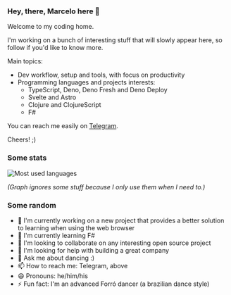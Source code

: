 ### Hey, there, Marcelo here 👋

Welcome to my coding home.

I'm working on a bunch of interesting stuff that will slowly appear here, so
follow if you'd like to know more.

Main topics:

- Dev workflow, setup and tools, with focus on productivity
- Programming languages and projects interests:
  - TypeScript, Deno, Deno Fresh and Deno Deploy
  - Svelte and Astro
  - Clojure and ClojureScript
  - F#

You can reach me easily on [Telegram](https://bit.ly/3NwNHXK).

Cheers! ;)

### Some stats

![Most used languages](https://github-readme-stats.vercel.app/api/top-langs/?username=marcelocra&theme=dark&hide_border=true&layout=compact&hide=Python,Java,html,CSS,C,Shell,PowerShell,Vim%20Script&langs_count=10)

_(Graph ignores some stuff because I only use them when I need to.)_

### Some random

- 🔭 I'm currently working on a new project that provides a better solution
  to learning when using the web browser
- 🌱 I'm currently learning F#
- 👯 I'm looking to collaborate on any interesting open source project
- 🤔 I'm looking for help with building a great company
- 💬 Ask me about dancing :)
- 📫 How to reach me: Telegram, above
- 😄 Pronouns: he/him/his
- ⚡ Fun fact: I'm an advanced Forró dancer (a brazilian dance style)
